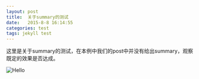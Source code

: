 ```yaml
---
layout: post
title:  关于summary的测试
date:   2015-8-8 16:14:55
categories: test
tags: jekyll test
---
```


这里是关于summary的测试，在本例中我们的post中并没有给出summary，观察既定的效果是否达成。

![Hello]({{site.baseurl}}/image/test/test.jpg)


